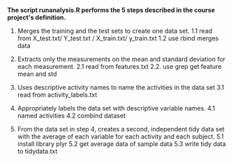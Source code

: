 
**The script runanalysis.R performs the 5 steps described in the course project's definition.**

1. Merges the training and the test sets to create one data set.
1.1 read from X_test.txt/ Y_test.txt / X_train.txt/  y_train.txt
1.2 use rbind merges data

2. Extracts only the measurements on the mean and standard deviation for each measurement.
2.1 read from features.txt
2.2. use grep get feature mean and std

3. Uses descriptive activity names to name the activities in the data set
3.1 read from activity_labels.txt

4. Appropriately labels the data set with descriptive variable names.
4.1 named activities
4.2 combind dataset


5. From the data set in step 4, creates a second, independent tidy data set with the average of each variable for each activity and each subject.
5.1 install library plyr
5.2 get average data of sample data
5.3 write tidy data to tidydata.txt

